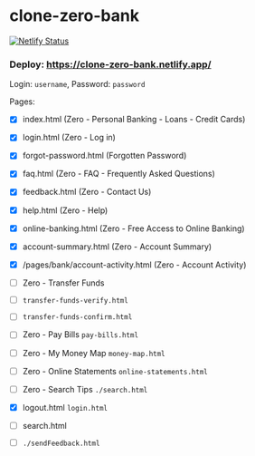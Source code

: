 # clone-zero-bank
[![Netlify Status](https://api.netlify.com/api/v1/badges/932fbd03-2607-4f2b-afd8-fdffa7045adf/deploy-status)](https://app.netlify.com/sites/clone-zero-bank/deploys)

<!-- Сopy of [zero.webappsecurity.com](http://zero.webappsecurity.com) -->

### Deploy: https://clone-zero-bank.netlify.app/

Login: `username`,
Password: `password`

Pages:
* [x] index.html (Zero - Personal Banking - Loans - Credit Cards)
* [x] login.html (Zero - Log in)
* [x] forgot-password.html (Forgotten Password)
* [x] faq.html (Zero - FAQ - Frequently Asked Questions)
* [x] feedback.html (Zero - Contact Us)
* [x] help.html (Zero - Help)
* [x] online-banking.html (Zero - Free Access to Online Banking)
* [x] account-summary.html (Zero - Account Summary)
* [x] /pages/bank/account-activity.html (Zero - Account Activity)
* [ ] Zero - Transfer Funds
* [ ] `transfer-funds-verify.html` 
* [ ] `transfer-funds-confirm.html`
* [ ] Zero - Pay Bills `pay-bills.html`
* [ ] Zero - My Money Map `money-map.html`
* [ ] Zero - Online Statements `online-statements.html`
* [ ] Zero - Search Tips `./search.html`
* [x] logout.html `login.html`
* [ ] search.html
* [ ] `./sendFeedback.html`



